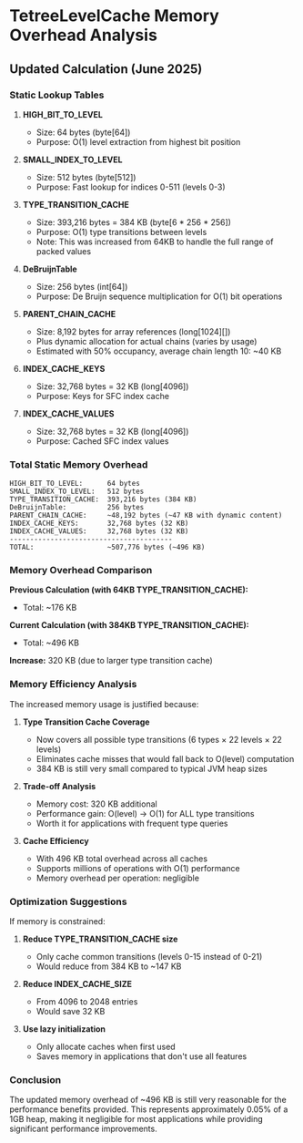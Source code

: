 # TetreeLevelCache Memory Overhead Analysis
## Updated Calculation (June 2025)

### Static Lookup Tables

1. **HIGH_BIT_TO_LEVEL**
   - Size: 64 bytes (byte[64])
   - Purpose: O(1) level extraction from highest bit position

2. **SMALL_INDEX_TO_LEVEL**
   - Size: 512 bytes (byte[512])
   - Purpose: Fast lookup for indices 0-511 (levels 0-3)

3. **TYPE_TRANSITION_CACHE**
   - Size: 393,216 bytes = 384 KB (byte[6 * 256 * 256])
   - Purpose: O(1) type transitions between levels
   - Note: This was increased from 64KB to handle the full range of packed values

4. **DeBruijnTable**
   - Size: 256 bytes (int[64])
   - Purpose: De Bruijn sequence multiplication for O(1) bit operations

5. **PARENT_CHAIN_CACHE**
   - Size: 8,192 bytes for array references (long[1024][])
   - Plus dynamic allocation for actual chains (varies by usage)
   - Estimated with 50% occupancy, average chain length 10: ~40 KB

6. **INDEX_CACHE_KEYS**
   - Size: 32,768 bytes = 32 KB (long[4096])
   - Purpose: Keys for SFC index cache

7. **INDEX_CACHE_VALUES**
   - Size: 32,768 bytes = 32 KB (long[4096])
   - Purpose: Cached SFC index values

### Total Static Memory Overhead

```
HIGH_BIT_TO_LEVEL:      64 bytes
SMALL_INDEX_TO_LEVEL:   512 bytes
TYPE_TRANSITION_CACHE:  393,216 bytes (384 KB)
DeBruijnTable:          256 bytes
PARENT_CHAIN_CACHE:     ~48,192 bytes (~47 KB with dynamic content)
INDEX_CACHE_KEYS:       32,768 bytes (32 KB)
INDEX_CACHE_VALUES:     32,768 bytes (32 KB)
----------------------------------------
TOTAL:                  ~507,776 bytes (~496 KB)
```

### Memory Overhead Comparison

**Previous Calculation (with 64KB TYPE_TRANSITION_CACHE):**
- Total: ~176 KB

**Current Calculation (with 384KB TYPE_TRANSITION_CACHE):**
- Total: ~496 KB

**Increase:** 320 KB (due to larger type transition cache)

### Memory Efficiency Analysis

The increased memory usage is justified because:

1. **Type Transition Cache Coverage**
   - Now covers all possible type transitions (6 types × 22 levels × 22 levels)
   - Eliminates cache misses that would fall back to O(level) computation
   - 384 KB is still very small compared to typical JVM heap sizes

2. **Trade-off Analysis**
   - Memory cost: 320 KB additional
   - Performance gain: O(level) → O(1) for ALL type transitions
   - Worth it for applications with frequent type queries

3. **Cache Efficiency**
   - With 496 KB total overhead across all caches
   - Supports millions of operations with O(1) performance
   - Memory overhead per operation: negligible

### Optimization Suggestions

If memory is constrained:

1. **Reduce TYPE_TRANSITION_CACHE size**
   - Only cache common transitions (levels 0-15 instead of 0-21)
   - Would reduce from 384 KB to ~147 KB

2. **Reduce INDEX_CACHE_SIZE**
   - From 4096 to 2048 entries
   - Would save 32 KB

3. **Use lazy initialization**
   - Only allocate caches when first used
   - Saves memory in applications that don't use all features

### Conclusion

The updated memory overhead of ~496 KB is still very reasonable for the performance benefits provided. This represents approximately 0.05% of a 1GB heap, making it negligible for most applications while providing significant performance improvements.